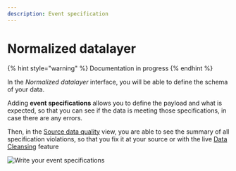 ```yaml
---
description: Event specification
---
```


# Normalized datalayer

{% hint style="warning" %}
Documentation in progress
{% endhint %}

In the _Normalized datalayer_ interface, you will be able to define the schema of your data.

Adding **event specifications** allows you to define the payload and what is expected, so that you can see if the data is meeting those specifications, in case there are any errors.

Then, in the [Source data quality](data-quality.md) view, you are able to see the summary of all specification violations, so that you fix it at your source or with the live [Data Cleansing](data-cleansing/) feature

![Write your event specifications](<../../.gitbook/assets/Normalized Datalayer \[IN PROGRESS] - Tab universes.png>)
